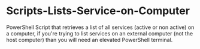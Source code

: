 # Scripts-Lists-Service-on-Computer

PowerShell Script that retrieves a list of all services (active or non active) on a computer, if you're trying to list services on an external computer (not the host computer) than you will need an elevated PowerShell terminal.
